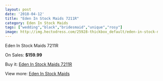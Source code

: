 ```yaml
---
layout: post
date: '2018-04-12'
title: "Eden In Stock Maids 7211R"
category: Eden In Stock Maids
tags: ["wedding","black","bridesmaid","unique","rosy"]
image: http://img.hectodress.com/25928-thickbox_default/eden-in-stock-maids-7211r.jpg
---
```

Eden In Stock Maids 7211R

On Sales: **$159.99**
<a href="https://www.hectodress.com/eden-in-stock-maids/12079-eden-in-stock-maids-7211r.html"><amp-img layout="responsive" width="600" height="600" src="//img.hectodress.com/25928-thickbox_default/eden-in-stock-maids-7211r.jpg" alt="Eden In Stock Maids 7211R 0" /></a>

Buy it: [Eden In Stock Maids 7211R](https://www.hectodress.com/eden-in-stock-maids/12079-eden-in-stock-maids-7211r.html "Eden In Stock Maids 7211R")

View more: [Eden In Stock Maids](https://www.hectodress.com/188-eden-in-stock-maids "Eden In Stock Maids")